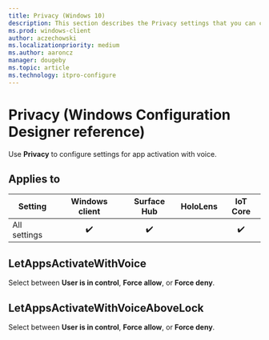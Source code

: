 ```yaml
---
title: Privacy (Windows 10)
description: This section describes the Privacy settings that you can configure in provisioning packages for Windows 10 using Windows Configuration Designer.
ms.prod: windows-client
author: aczechowski
ms.localizationpriority: medium
ms.author: aaroncz
manager: dougeby
ms.topic: article
ms.technology: itpro-configure
---
```


# Privacy (Windows Configuration Designer reference)

Use **Privacy** to configure settings for app activation with voice.

## Applies to

| Setting   | Windows client |  Surface Hub | HoloLens | IoT Core |
| --- | :---: | :---: | :---: | :---: |
| All settings | ✔️  |  ✔️ |  | ✔️ |

## LetAppsActivateWithVoice

Select between **User is in control**, **Force allow**, or **Force deny**.

## LetAppsActivateWithVoiceAboveLock

Select between **User is in control**, **Force allow**, or **Force deny**.
